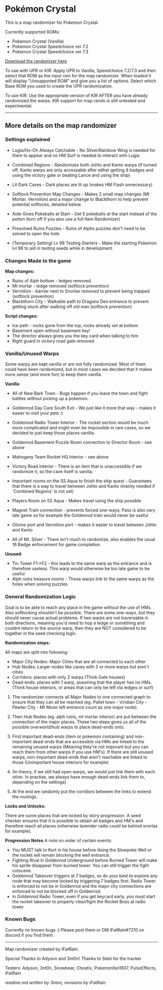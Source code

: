 # Pokémon Crystal 



This is a map randomizer for Pokemon Crystal.

Currently supported ROMs:
- Pokemon Crystal (Vanilla)
- Pokemon Crystal Speedchoice ver 7.2
- Pokemon Crystal Speedchoice ver 7.3

<a download="iFat's Crystal Randomizer.zip" href="https://github.com/iFatRain/pokemon-crystal-map-randomizer/blob/main/iFat's%20Crystal%20Randomizer.zip">
    Download the randomizer here
</a>


To use with UPR or KIR:
Apply UPR to Vanilla, Speedchoice 7.2/7.3 and then select that ROM as the input rom for the map randomizer. When loaded it will display "Unsupported ROM" and give you a list of options. Select which Base ROM you used to create the UPR randomization.

To use KIR: Use the appropriate version of KIR AFTER you have already randomized the warps. KIR support for map rando is still untested and experimental.

---

## More details on the map randomizer

### Settings explained

- Lugia/Ho-Oh Always Catchable - No Silver/Rainbow Wing is needed for them to appear and no HM Surf is needed to interact with Lugia

- Combined Regions - Randomizes both Johto and Kanto warps (if turned off, Kanto warps are only accessable after either getting 8 badges and using the victory gate or beating Lance and using the ship)

- Lit Dark Caves - Dark places are lit up  (makes HM Flash unnecessary)

- Softlock Prevention Map Changes - Makes 2 small map changes (Mt Mortar, Vermilion) and a major change to Blackthorn to help prevent potential softlocks, detailed below.

- Aide Gives Pokeballs at Start - Get 5 pokeballs at the start instead of the potion (turn off if you also use a full Item Randomizer) 

- Presolved Ruins Puzzles - Ruins of Alphs puzzles don't need to be solved to open the hole

- (Temporary Setting) Lv 98 Testing Starters - Make the starting Pokemon lvl 98 to aid in testing seeds while in development.


### Changes Made to the game

**Map changes:**

* Ruins of Alph bottom - ledges removed
* Mt mortar - ledge removed (softlock prevention)
* Vermilion - barrier next to Snorlax removed to prevent being trapped (softlock prevention)
* Blackthorn City - Walkable path to Dragons Den entrance to prevent getting stuck after walking off old man (softlock prevention)

**Script changes:**

* Ice path - rocks gone from the top, rocks already set at bottom
* Basement open without basement key!
* The director always gives you the key card when talking to him 
* Right guard in victory road gate removed


### Vanilla/Unused Warps

Some warps are kept vanilla or are not fully randomized. Most of them could have been randomized, but in most cases we decided that it makes more sense (and more fun) to keep them vanilla.

**Vanilla**:

- All of New Bark Town - Bugs happen if you leave the town and fight battles without picking up a pokemon.
- Goldenrod Day Care South Exit - We just like it more that way - makes it easier to visit your pets :)
- Goldenrod Radio Tower Interior - The rocket section would be much more complicated and might even be impossible in rare cases, so we decided to just keep those places vanilla.
- Goldenrod Basement Puzzle Room connection to Director Room - see above
- Mahogany Team Rocket HQ Interior - see above
- Victory Road Interior - There is an item that is unaccessible if we randomize it, so the cave itself is vanilla. 

- Important rooms on the SS Aqua to finish the ship quest - Guarantees that there is a way to travel between Johto and Kanto (mainly needed if 'Combined Regions' is not set)
- Players Room on SS Aqua - Makes travel using the ship possible

- Magnet Train connection - prevents forced one-ways; Pass is also very late game so for example the Goldenrod train would never be useful
- Olivine port and Vermilion port - makes it easier to travel between Johto and Kanto 
- All of Mt. Silver - There isn't much to randomize, also enables the usual 16 Badge enforcement for game completion


**Unused**:

- Tin Tower F1->F2 - this leads to the same warp as the entrance and is therefore useless. This warp would otherwise be too late game to be useful
- Alph ruins treasure rooms - Those warps link to the same warps as the holes when solving puzzles



### General Randomization Logic 

Goal is to be able to reach any place in the game without the use of HMs. Also softlocking shouldn't be possible. There are some one-ways, but they should never cause actual problems. If two warps are not traversable in both directions, meaning you'd need to hop a ledge or something and couldnt return to the source warp, then they are NOT considered to be together in the seed checking logic.

**Randomization steps:**

All maps are split into following:

- Major City Nodes: Major Cities that are all connected to each other
- Hub Nodes: Larger nodes like caves with 3 or more warps but aren't cities
- Corridors: places with only 2 warps (Think Gate houses)
- Dead-ends: places with 1 warp, assuming that the player has no HMs. (Think house interiors, or areas that can only be left via ledges or surf) 

1. The randomizer connects all Major Nodes to one connected graph to ensure that they can all be reached (eg. Pallet town - Viridian City - Pewter City - Mt Moon left entrance count as one major node).

2. Then Hub Nodes (eg. alph ruins, mt mortar interior) are put between the connection of the major places. These two steps gives us all of the possible overworld/hub warps to place dead-ends onto.

3. First important dead-ends (item or pokemon containing) and non-important dead-ends that are accessible via HMs are linked to the remaining unused warps (Meaning they're not imporant but you can reach them from other warps if you use HM's). If there are still unused warps, non-important dead-ends that aren't reachable are linked to those (Unimportant house interiors for example)

4. (In theory, if we still had open warps, we would just link them with each other. In practise, we always have enough dead-ends link them to, depending on the settings)

5. At the end we randomly put the corrdiors between the links to extend the routings.


**Locks and Unlocks:**

There are some places that are locked by story progression. A seed checker ensures that it is possible to obtain all badges and HM's and therefore reach all places (otherwise lavender radio could be behind snorlax for example). 

**Progression Notes**
A note on order of certain events: 
- You MUST talk to Kurt in his house before doing the Slowpoke Well or the rocket will remain blocking the well entrance.
- Fighting Rival in Goldenrod Underground before Burned Tower will make his sprite disappear from burned tower. You can still trigger the fight cutscene.
- Goldenrod Takeover triggers at 7 badges, so do your best to explore any node that may become locked by triggering 7 badges first. Radio Tower is enforced to not be in Goldenrod and the major city connections are enforced to not be blocked off in Goldenrod.
- In Goldenrod Radio Tower, even if you get keycard early, you must start the rocket takeover to properly clear/fight the Rocket Boss at radio tower.


### Known Bugs

Currently no known bugs :) Please post them or DM iFatRain#7210 on discord if you find them.


---
Map randomizer created by IFatRain.
 
Special Thanks to Adyson and 3nt0n! Thanks to Sekii for the tracker

Testers: Adyson, 3nt0n, Snowbear, Choatix, Pokemonfan1937, PulseEffects, iFatRain



*readme.md written by 3nton, revisions by iFatRain*

